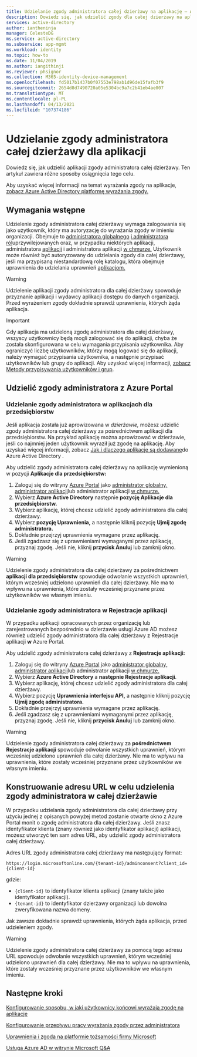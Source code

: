 ```yaml
---
title: Udzielanie zgody administratora całej dzierżawy na aplikację — Azure AD
description: Dowiedz się, jak udzielić zgody dla całej dzierżawy na aplikację, aby użytkownicy końcowi nie zobaczyli monitu o zgodę podczas logowania się do aplikacji.
services: active-directory
author: iantheninja
manager: CelesteDG
ms.service: active-directory
ms.subservice: app-mgmt
ms.workload: identity
ms.topic: how-to
ms.date: 11/04/2019
ms.author: iangithinji
ms.reviewer: phsignor
ms.collection: M365-identity-device-management
ms.openlocfilehash: fd5017b1437b0f07553e798ab1d96de15fafb3f9
ms.sourcegitcommit: 2654d8d7490720a05e5304bc9a7c2b41eb4ae007
ms.translationtype: MT
ms.contentlocale: pl-PL
ms.lasthandoff: 04/13/2021
ms.locfileid: "107374186"
---
```

# <a name="grant-tenant-wide-admin-consent-to-an-application"></a>Udzielanie zgody administratora całej dzierżawy dla aplikacji

  Dowiedz się, jak udzielić aplikacji zgody administratora całej dzierżawy. Ten artykuł zawiera różne sposoby osiągnięcia tego celu.

Aby uzyskać więcej informacji na temat wyrażania zgody na aplikacje, [zobacz Azure Active Directory platformę wyrażania zgody.](../develop/consent-framework.md)

## <a name="prerequisites"></a>Wymagania wstępne

Udzielenie zgody administratora całej dzierżawy wymaga zalogowania się jako użytkownik, który ma autoryzację do wyrażania zgody w imieniu organizacji. Obejmuje to [administratora globalnego](../roles/permissions-reference.md#global-administrator) [i administratora ról](../roles/permissions-reference.md#privileged-role-administrator)uprzywilejowanych oraz, w przypadku niektórych aplikacji, administratora [aplikacji](../roles/permissions-reference.md#application-administrator) i administratora aplikacji [w chmurze.](../roles/permissions-reference.md#cloud-application-administrator) Użytkownik może również być autoryzowany do udzielania zgody dla [](../roles/custom-create.md) całej dzierżawy, jeśli ma przypisaną niestandardową rolę katalogu, która obejmuje uprawnienia do udzielania uprawnień [aplikacjom.](../roles/custom-consent-permissions.md)

> [!WARNING]
> Udzielenie aplikacji zgody administratora dla całej dzierżawy spowoduje przyznanie aplikacji i wydawcy aplikacji dostępu do danych organizacji. Przed wyrażeniem zgody dokładnie sprawdź uprawnienia, których żąda aplikacja.

> [!IMPORTANT]
> Gdy aplikacja ma udzieloną zgodę administratora dla całej dzierżawy, wszyscy użytkownicy będą mogli zalogować się do aplikacji, chyba że została skonfigurowana w celu wymagania przypisania użytkownika. Aby ograniczyć liczbę użytkowników, którzy mogą logować się do aplikacji, należy wymagać przypisania użytkownika, a następnie przypisać użytkowników lub grupy do aplikacji. Aby uzyskać więcej informacji, [zobacz Metody przypisywania użytkowników i grup](./assign-user-or-group-access-portal.md).

## <a name="grant-admin-consent-from-the-azure-portal"></a>Udzielić zgody administratora z Azure Portal

### <a name="grant-admin-consent-in-enterprise-apps"></a>Udzielanie zgody administratora w aplikacjach dla przedsiębiorstw

Jeśli aplikacja została już aprowizowana w *dzierżawie,* możesz udzielić zgody administratora całej dzierżawy za pośrednictwem aplikacji dla przedsiębiorstw. Na przykład aplikację można aprowizować w dzierżawie, jeśli co najmniej jeden użytkownik wyraził już zgodę na aplikację. Aby uzyskać więcej informacji, zobacz [Jak i dlaczego aplikacje są dodawane](../develop/active-directory-how-applications-are-added.md)do Azure Active Directory .

Aby udzielić zgody administratora całej dzierżawy na aplikację wymienioną w pozycji **Aplikacje dla przedsiębiorstw:**

1. Zaloguj się do witryny [Azure Portal](https://portal.azure.com) jako [administrator globalny,](../roles/permissions-reference.md#global-administrator) [administrator aplikacji](../roles/permissions-reference.md#application-administrator)lub administrator aplikacji [w chmurze.](../roles/permissions-reference.md#cloud-application-administrator)
2. Wybierz **Azure Active Directory** następnie **pozycję Aplikacje dla przedsiębiorstw.**
3. Wybierz aplikację, której chcesz udzielić zgody administratora dla całej dzierżawy.
4. Wybierz **pozycję Uprawnienia,** a następnie kliknij pozycję **Ujmij zgodę administratora.**
5. Dokładnie przejrzyj uprawnienia wymagane przez aplikację.
6. Jeśli zgadzasz się z uprawnieniami wymaganymi przez aplikację, przyznaj zgodę. Jeśli nie, kliknij **przycisk Anuluj** lub zamknij okno.

> [!WARNING]
> Udzielenie zgody administratora dla całej dzierżawy za pośrednictwem **aplikacji dla przedsiębiorstw** spowoduje odwołanie wszystkich uprawnień, którym wcześniej udzielono uprawnień dla całej dzierżawy. Nie ma to wpływu na uprawnienia, które zostały wcześniej przyznane przez użytkowników we własnym imieniu. 

### <a name="grant-admin-consent-in-app-registrations"></a>Udzielanie zgody administratora w Rejestracje aplikacji

W przypadku aplikacji opracowanych przez organizację lub zarejestrowanych bezpośrednio w dzierżawie usługi Azure AD możesz również udzielić zgody administratora dla całej dzierżawy z Rejestracje aplikacji **w** Azure Portal.

Aby udzielić zgody administratora całej dzierżawy z **Rejestracje aplikacji:**

1. Zaloguj się do witryny [Azure Portal](https://portal.azure.com) jako [administrator globalny,](../roles/permissions-reference.md#global-administrator) [administrator aplikacji](../roles/permissions-reference.md#application-administrator)lub administrator aplikacji [w chmurze.](../roles/permissions-reference.md#cloud-application-administrator)
2. Wybierz **Azure Active Directory** a **następnie Rejestracje aplikacji**.
3. Wybierz aplikację, której chcesz udzielić zgody administratora dla całej dzierżawy.
4. Wybierz pozycję **Uprawnienia interfejsu API,** a następnie kliknij pozycję **Ujmij zgodę administratora.**
5. Dokładnie przejrzyj uprawnienia wymagane przez aplikację.
6. Jeśli zgadzasz się z uprawnieniami wymaganymi przez aplikację, przyznaj zgodę. Jeśli nie, kliknij **przycisk Anuluj** lub zamknij okno.

> [!WARNING]
> Udzielenie zgody administratora całej dzierżawy za **pośrednictwem Rejestracje aplikacji** spowoduje odwołanie wszystkich uprawnień, którym wcześniej udzielono uprawnień dla całej dzierżawy. Nie ma to wpływu na uprawnienia, które zostały wcześniej przyznane przez użytkowników we własnym imieniu. 

## <a name="construct-the-url-for-granting-tenant-wide-admin-consent"></a>Konstruowanie adresu URL w celu udzielenia zgody administratora w całej dzierżawie

W przypadku udzielania zgody administratora dla całej dzierżawy przy użyciu jednej z opisanych powyżej metod zostanie otwarte okno z Azure Portal monit o zgodę administratora dla całej dzierżawy. Jeśli znasz identyfikator klienta (znany również jako identyfikator aplikacji) aplikacji, możesz utworzyć ten sam adres URL, aby udzielić zgody administratora całej dzierżawy.

Adres URL zgody administratora całej dzierżawy ma następujący format:

```http
https://login.microsoftonline.com/{tenant-id}/adminconsent?client_id={client-id}
```

gdzie:

* `{client-id}` to identyfikator klienta aplikacji (znany także jako identyfikator aplikacji).
* `{tenant-id}` to identyfikator dzierżawy organizacji lub dowolna zweryfikowana nazwa domeny.

Jak zawsze dokładnie sprawdź uprawnienia, których żąda aplikacja, przed udzieleniem zgody.

> [!WARNING]
> Udzielenie zgody administratora całej dzierżawy za pomocą tego adresu URL spowoduje odwołanie wszystkich uprawnień, którym wcześniej udzielono uprawnień dla całej dzierżawy. Nie ma to wpływu na uprawnienia, które zostały wcześniej przyznane przez użytkowników we własnym imieniu. 

## <a name="next-steps"></a>Następne kroki

[Konfigurowanie sposobu, w jaki użytkownicy końcowi wyrażają zgodę na aplikacje](configure-user-consent.md)

[Konfigurowanie przepływu pracy wyrażania zgody przez administratora](configure-admin-consent-workflow.md)

[Uprawnienia i zgoda na platformie tożsamości firmy Microsoft](../develop/v2-permissions-and-consent.md)

[Usługa Azure AD w witrynie Microsoft Q&A](/answers/topics/azure-active-directory.html)

